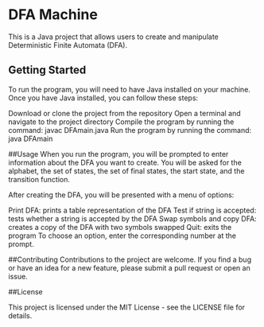 # DFA Machine
This is a Java project that allows users to create and manipulate Deterministic Finite Automata (DFA).

## Getting Started
To run the program, you will need to have Java installed on your machine. Once you have Java installed, you can follow these steps:

Download or clone the project from the repository
Open a terminal and navigate to the project directory
Compile the program by running the command: javac DFAmain.java
Run the program by running the command: java DFAmain

##Usage
When you run the program, you will be prompted to enter information about the DFA you want to create. You will be asked for the alphabet, the set of states, the set of final states, the start state, and the transition function.

After creating the DFA, you will be presented with a menu of options:

Print DFA: prints a table representation of the DFA
Test if string is accepted: tests whether a string is accepted by the DFA
Swap symbols and copy DFA: creates a copy of the DFA with two symbols swapped
Quit: exits the program
To choose an option, enter the corresponding number at the prompt.

##Contributing
Contributions to the project are welcome. If you find a bug or have an idea for a new feature, please submit a pull request or open an issue.

##License

This project is licensed under the MIT License - see the LICENSE file for details.